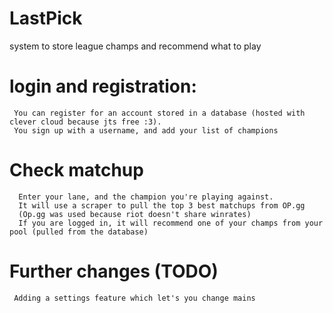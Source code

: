 # LastPick
 system to store league champs and recommend what to play

# login and registration:
     You can register for an account stored in a database (hosted with clever cloud because jts free :3).
     You sign up with a username, and add your list of champions

 # Check matchup
      Enter your lane, and the champion you're playing against.
      It will use a scraper to pull the top 3 best matchups from OP.gg
      (Op.gg was used because riot doesn't share winrates)
      If you are logged in, it will recommend one of your champs from your pool (pulled from the database)

# Further changes (TODO)
     Adding a settings feature which let's you change mains 
     
